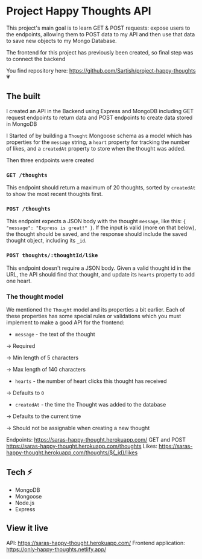 # Project Happy Thoughts API
This project's main goal is to learn GET  & POST requests: expose users to the endpoints, allowing them to POST data to my API and then use that data to save new objects to my Mongo Database.

The frontend for this project has previously been created, so final step was to connect the backend 

You find repository here: https://github.com/Sartish/project-happy-thoughts 💗

## The built 
I created an API in the Backend using Express and MongoDB including GET request endpoints to return data and POST endpoints to create data stored in MongoDB

I Started of by building a `Thought` Mongoose schema as a model which has properties for the `message` string, a `heart` property for tracking the number of likes, and a `createdAt` property to store when the thought was added.

Then three endpoints were created

### `GET /thoughts`

This endpoint should return a maximum of 20 thoughts, sorted by `createdAt` to show the most recent thoughts first.

### `POST /thoughts`

This endpoint expects a JSON body with the thought `message`, like this: `{ "message": "Express is great!" }`. If the input is valid (more on that below), the thought should be saved, and the response should include the saved thought object, including its `_id`.

### `POST thoughts/:thoughtId/like`

This endpoint doesn't require a JSON body. Given a valid thought id in the URL, the API should find that thought, and update its `hearts` property to add one heart.

### The thought model

We mentioned the `Thought` model and its properties a bit earlier. Each of these properties has some special rules or validations which you must implement to make a good API for the frontend:

- `message` - the text of the thought

→ Required

→ Min length of 5 characters

→ Max length of 140 characters

- `hearts` - the number of heart clicks this thought has received

→ Defaults to `0`

- `createdAt` - the time the Thought was added to the database

→ Defaults to the current time

→ Should not be assignable when creating a new thought

Endpoints: 
https://saras-happy-thought.herokuapp.com/
GET and POST 
https://saras-happy-thought.herokuapp.com/thoughts
Likes: 
https://saras-happy-thought.herokuapp.com/thoughts/${_id}/likes

## Tech ⚡️
- MongoDB
- Mongoose
- Node.js
- Express

## View it live

API: https://saras-happy-thought.herokuapp.com/
Frontend application: https://only-happy-thoughts.netlify.app/




